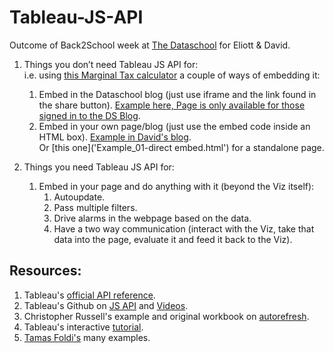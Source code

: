 # Tableau-JS-API
Outcome of Back2School week at [The Dataschool](https://www.thedataschool.co.uk/) for Eliott & David.

1.	Things you don’t need Tableau JS API for:  
  i.e. using [this Marginal Tax calculator](https://public.tableau.com/profile/davidsm#!/vizhome/MarginalTaxRateSimulator/MarginalRate) a couple of ways of embedding it:  
    1.	Embed in the Dataschool blog (just use iframe and the link found in the share button). [Example here, Page is only available for those signed in to the DS Blog](https://www.thedataschool.co.uk/david-sanchez/23394/).    
    1. Embed in your own page/blog (just use the embed code inside an HTML box). [Example in David's blog](https://dsmdaviz.com/2019/01/marginal-tax-rate-simulator/).  
    Or [this one]('Example_01-direct embed.html') for a standalone page.  
    
1.	Things you need Tableau JS API for:  
    1.	Embed in your page and do anything with it (beyond the Viz itself):  
        1.	Autoupdate.  
        1.	Pass multiple filters.  
        1.	Drive alarms in the webpage based on the data.  
        1.	Have a two way communication (interact with the Viz, take that data into the page, evaluate it and feed it back to the Viz).


## Resources:
1. Tableau's [official API reference](https://onlinehelp.tableau.com/current/api/js_api/en-us/JavaScriptAPI/js_api_ref.htm).   
1. Tableau's Github on [JS API](https://github.com/tableau/js-api-samples) and [Videos](https://github.com/tableau/js-api-samples/tree/master/Videos).  
1. Christopher Russell's example and original workbook on [autorefresh](http://russellchristopher.me/youdidwhat/autoload.html).    
1. Tableau's interactive [tutorial](https://onlinehelp.tableau.com/samples/en-us/js_api/tutorial.htm).    
1. [Tamas Foldi's](https://databoss.starschema.net/?s=javascript) many examples.
